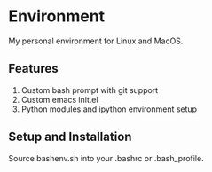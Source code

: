# Environment
My personal environment for Linux and MacOS.

## Features
1. Custom bash prompt with git support
2. Custom emacs init.el
3. Python modules and ipython environment setup

## Setup and Installation
Source bashenv.sh into your .bashrc or .bash_profile.
